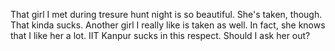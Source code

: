 That girl I met during tresure hunt night is so beautiful. She's taken, though. That kinda sucks. Another girl I really like is taken as well. In fact, she knows that I like her a lot. IIT Kanpur sucks in this respect. Should I ask her out?